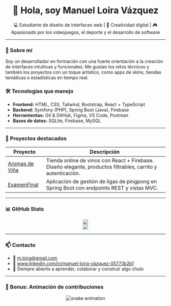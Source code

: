 <h1 align="center">👋 Hola, soy Manuel Loira Vázquez</h1>
<p align="center">
  💻 Estudiante de diseño de interfaces web | 🧠 Creatividad digital | 🎮 Apasionado por los videojuegos, el deporte y el desarrollo de software
</p>

---

### 🚀 Sobre mí

Soy un desarrollador en formación con una fuerte orientación a la creación de interfaces intuitivas y funcionales. Me gustan los retos técnicos y también los proyectos con un toque artístico, como apps de skins, tiendas temáticas o estadísticas en tiempo real.

### 🛠 Tecnologías que manejo

- **Frontend:** HTML, CSS, Tailwind, Bootstrap, React + TypeScript  
- **Backend:** Symfony (PHP), Spring Boot (Java), Firebase  
- **Herramientas:** Git & GitHub, Figma, VS Code, Postman  
- **Bases de datos:** SQLite, Firebase, MySQL

---

### 📌 Proyectos destacados

| Proyecto | Descripción |
|---------|-------------|
| [Aromas de Viña](https://github.com/Manuelloira/aromas-vina) | Tienda online de vinos con React + Firebase. Diseño elegante, productos filtrables, carrito y autenticación. |
| [ExamenFinal](https://github.com/Manuelloira/ExamenJunio) | Aplicación de gestión de ligas de pingpong en Spring Boot con endpoints REST y vistas MVC. |

---

### 📊 GitHub Stats

<p align="center">
  <img src="https://github-readme-stats.vercel.app/api?username=Manuelloira&show_icons=true&theme=tokyonight" />
  <br />
  <img src="https://github-readme-stats.vercel.app/api/top-langs/?username=Manuelloira&layout=compact&theme=tokyonight" />
</p>

---

### 📫 Contacto

- 📧 m.loira@gmail.com  
- 💼 www.linkedin.com/in/manuel-loira-vázquez-05773b2b1 
- 🧠 Siempre abierto a aprender, colaborar y construir algo chulo

---

### 🐍 Bonus: Animación de contribuciones

<p align="center">
  <img src="https://github.com/Manuelloira/Manuelloira/blob/output/github-contribution-grid-snake.svg" alt="snake animation" />
</p>
